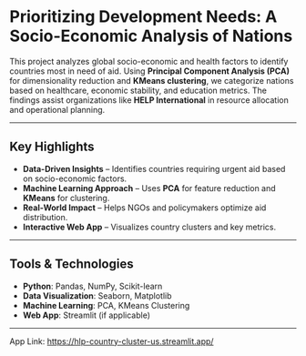 # Prioritizing Development Needs: A Socio-Economic Analysis of Nations  

This project analyzes global socio-economic and health factors to identify countries most in need of aid. Using **Principal Component Analysis (PCA)** for dimensionality reduction and **KMeans clustering**, we categorize nations based on healthcare, economic stability, and education metrics. The findings assist organizations like **HELP International** in resource allocation and operational planning.

---

## Key Highlights  

- **Data-Driven Insights** – Identifies countries requiring urgent aid based on socio-economic factors.  
- **Machine Learning Approach** – Uses **PCA** for feature reduction and **KMeans** for clustering.  
- **Real-World Impact** – Helps NGOs and policymakers optimize aid distribution.  
- **Interactive Web App** – Visualizes country clusters and key metrics.  

---

## Tools & Technologies  

- **Python**: Pandas, NumPy, Scikit-learn  
- **Data Visualization**: Seaborn, Matplotlib  
- **Machine Learning**: PCA, KMeans Clustering  
- **Web App**: Streamlit (if applicable)  

---

App Link: https://hlp-country-cluster-us.streamlit.app/

